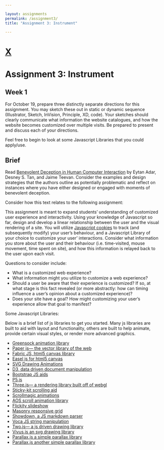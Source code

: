 ```yaml
---

layout: assignments
permalink: /assignment3/
title: "Assignment 3: Instrument"

---
```


# [X](/)
# Assignment 3: Instrument


## Week 1

For October 19, prepare three distinctly separate directions for this assignment. You may sketch these out in static or dynamic sequence (Illustrator, Sketch, InVision, Principle, XD, code). Your sketches should clearly communicate what information the website catalogues, and how the website becomes customized over multiple visits. Be prepared to present and discuss each of your directions.

Feel free to begin to look at some Javascript Libraries that you could apply/use. 

## Brief

Read [Benevolent Deception in Human Computer Interaction](http://www.cond.org/deception.pdf) by Eytan Adar, Desney S. Tan, and Jaime Teevan. Consider the examples and design strategies that the authors outline as potentially problematic and reflect on instances where you have either designed or engaged with moments of benevolent deception.

Consider how this text relates to the following assignment:

This assignment is meant to expand students’ understanding of customized user
experience and interactivity. 
Using your knowledge of Javascript so far, design and develop a linear relationship between the user and the visual rendering of a site. You will utilize [Javascript cookies](https://github.com/js-cookie/js-cookie) to track (and subsequently modify) your user&rsquo;s behaviour, and a Javascript Library of your choice to customize your user&rsquo; interactions. Consider what information you store about the user and their behaviour (i.e. time-visited, mouse movement, time spent on site), and how this information is relayed back to the user upon each visit.

Questions to consider include: 
- What is a customized web experience?
- What information might you utilize to customize a web experience? 
- Should a user be aware that their experience is customized? If so, at what stage is this fact revealed (or more abstractly: how can timing influence a user&rsquo;s opinion about a customized experience)?
- Does your site have a goal? How might customizing your user&rsquo;s experience allow that goal to manifest?


Some Javascript Libraries: 

Below is a brief list of js libraries to get you started. Many js libraries are built to aid with layout and functionality, others are built to help animate, provide certain visual styles, or render more advanced graphics.

- [Greensock animation library](https://greensock.com/)
- [Paper js— the vector library of the web](http://paperjs.org/)
- [Fabric JS, html5 canvas library](http://fabricjs.com/)
- [Easel js for html5 canvas](http://www.createjs.com/easeljs)
- [SVG Drawing Animations](https://tympanus.net/codrops/2013/12/30/svg-drawing-animation/)
- [D3, data driven document manipulation](https://d3js.org/)
- [Bootstrap JS aids](https://getbootstrap.com/docs/3.3/javascript/)
- [P5.js](https://p5js.org/)
- [Three.js— a rendering library built off of webgl](https://threejs.org/)
- [Sticky-kit scrolling aid](http://leafo.net/sticky-kit/)
- [Scrollmagic animations](http://scrollmagic.io/)
- [AOS scroll animation library](https://michalsnik.github.io/aos/)
- [Flickity slideshow](https://flickity.metafizzy.co/)
- [Masonry responsive grid](https://masonry.desandro.com/)
- [Showdown, a JS markdown parser](https://github.com/showdownjs/showdown)
- [Voca JS string manipulation](https://vocajs.com/)
- [Two.js— a js driven drawing library](https://two.js.org/)
- [Vivus.js an svg drawing library](https://maxwellito.github.io/vivus/)
- [Parallax.js a simple parallax library](http://matthew.wagerfield.com/parallax/)
- [Parallax.js another simple parallax library](http://pixelcog.github.io/parallax.js/)
